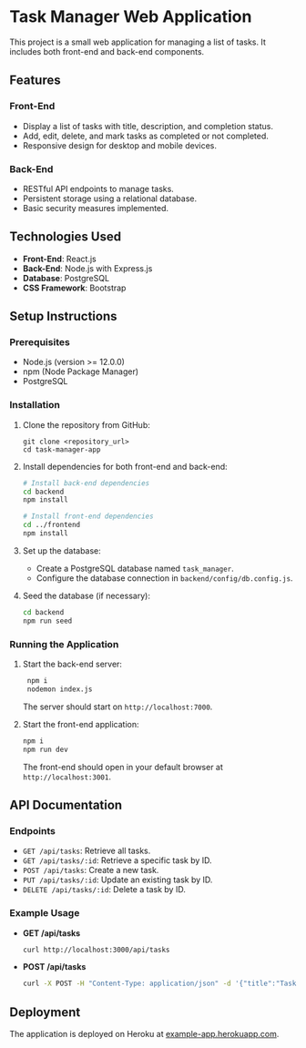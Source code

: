 

# Task Manager Web Application

This project is a small web application for managing a list of tasks. It includes both front-end and back-end components.

## Features

### Front-End
- Display a list of tasks with title, description, and completion status.
- Add, edit, delete, and mark tasks as completed or not completed.
- Responsive design for desktop and mobile devices.

### Back-End
- RESTful API endpoints to manage tasks.
- Persistent storage using a relational database.
- Basic security measures implemented.

## Technologies Used

- **Front-End**: React.js
- **Back-End**: Node.js with Express.js
- **Database**: PostgreSQL
- **CSS Framework**: Bootstrap

## Setup Instructions

### Prerequisites

- Node.js (version >= 12.0.0)
- npm (Node Package Manager)
- PostgreSQL

### Installation

1. Clone the repository from GitHub:

   ```
   git clone <repository_url>
   cd task-manager-app
   ```

2. Install dependencies for both front-end and back-end:

   ```bash
   # Install back-end dependencies
   cd backend
   npm install

   # Install front-end dependencies
   cd ../frontend
   npm install
   ```

3. Set up the database:
   
   - Create a PostgreSQL database named `task_manager`.
   - Configure the database connection in `backend/config/db.config.js`.

4. Seed the database (if necessary):

   ```bash
   cd backend
   npm run seed
   ```

### Running the Application

1. Start the back-end server:

   ```bash
    npm i
    nodemon index.js
   ```

   The server should start on `http://localhost:7000`.

2. Start the front-end application:

   ```bash
   npm i
   npm run dev
   ```

   The front-end should open in your default browser at `http://localhost:3001`.

## API Documentation

### Endpoints

- `GET /api/tasks`: Retrieve all tasks.
- `GET /api/tasks/:id`: Retrieve a specific task by ID.
- `POST /api/tasks`: Create a new task.
- `PUT /api/tasks/:id`: Update an existing task by ID.
- `DELETE /api/tasks/:id`: Delete a task by ID.

### Example Usage

- **GET /api/tasks**

  ```bash
  curl http://localhost:3000/api/tasks
  ```

- **POST /api/tasks**

  ```bash
  curl -X POST -H "Content-Type: application/json" -d '{"title":"Task 1","description":"This is task 1","completed":false}' http://localhost:3000/api/tasks
  ```

## Deployment

The application is deployed on Heroku at [example-app.herokuapp.com](https://example-app.herokuapp.com).

